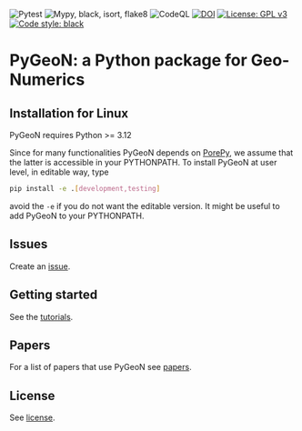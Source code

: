 ![Pytest](https://github.com/compgeo-mox/pygeon/actions/workflows/run-pytest.yml/badge.svg)
![Mypy, black, isort, flake8](https://github.com/compgeo-mox/pygeon/actions/workflows/run-static-checks.yml/badge.svg)
![CodeQL](https://github.com/compgeo-mox/pygeon/workflows/CodeQL/badge.svg)
[![DOI](https://zenodo.org/badge/455087135.svg)](https://zenodo.org/badge/latestdoi/455087135)
[![License: GPL v3](https://img.shields.io/badge/License-GPL%20v3-blue.svg)](https://www.gnu.org/licenses/gpl-3.0)
<a href="https://github.com/psf/black"><img alt="Code style: black" src="https://img.shields.io/badge/code%20style-black-000000.svg"></a>

# PyGeoN: a Python package for Geo-Numerics

## Installation for Linux

PyGeoN requires Python >= 3.12

Since for many functionalities PyGeoN depends on [PorePy](https://github.com/pmgbergen/porepy), we assume that the latter is accessible in your PYTHONPATH.
To install PyGeoN at user level, in editable way, type
```bash
pip install -e .[development,testing]
```
avoid the `-e` if you do not want the editable version.
It might be useful to add PyGeoN to your PYTHONPATH.

## Issues
Create an [issue](https://github.com/compgeo-mox/pygeon/issues).

## Getting started
See the [tutorials](https://github.com/compgeo-mox/pygeon/tree/main/tutorials).

## Papers
For a list of papers that use PyGeoN see [papers](https://github.com/compgeo-mox/.github/blob/main/profile/papers.md).

## License
See [license](./LICENSE.md).
